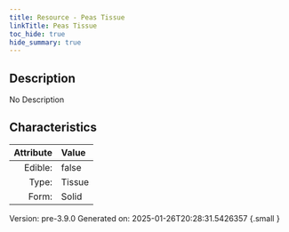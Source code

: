 ```yaml
---
title: Resource - Peas Tissue
linkTitle: Peas Tissue
toc_hide: true
hide_summary: true
---
```


## Description
No Description

## Characteristics

| Attribute      | Value |
|--------:|:------|
|Edible:|false|
|Type:|Tissue|
|Form:|Solid|
 



    

Version: pre-3.9.0 Generated on: 2025-01-26T20:28:31.5426357
{.small }
